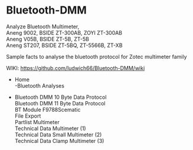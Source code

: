 # Bluetooth-DMM
Analyze Bluetooth Multimeter,<br>
Aneng 9002,   BSIDE ZT-300AB, ZOYI ZT-300AB<br>
Aneng V05B,   BSIDE ZT-5B, ZT-5B<br>
Aneng ST207,  BSIDE ZT-5BQ, ZT-5566B, ZT-XB<br>

Sample facts to analyse the bluetooth protocol for Zotec multimeter family<br>

WIKI: https://github.com/ludwich66/Bluetooth-DMM/wiki<br>
* Home<br>
-Bluetooth Analyses<br>
- Bluetooth DMM 10 Byte Data Protocol<br>
Bluetooth DMM 11 Byte Data Protocol<br>
BT Module F9788Scematic<br>
File Export<br>
Partlist Multimeter<br>
Technical Data Multimeter (1)<br>
Technical Data Small Multimeter (2)<br>
Technical Data Clamp Multimeter (3)<br>

